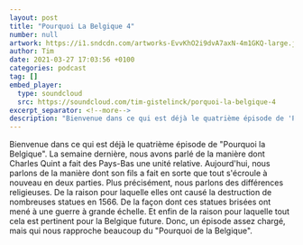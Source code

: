 ```yaml
---
layout: post
title: "Pourquoi La Belgique 4"
number: null
artwork: https://i1.sndcdn.com/artworks-EvvKhO2i9dvA7axN-4m1GKQ-large.jpg
author: Tim
date: 2021-03-27 17:03:56 +0100
categories: podcast
tag: []
embed_player:
  type: soundcloud
  src: https://soundcloud.com/tim-gistelinck/porquoi-la-belgique-4
excerpt_separator: <!--more-->
description: "Bienvenue dans ce qui est déjà le quatrième épisode de 'Pourquoi la Belgique'."
---
```

Bienvenue dans ce qui est déjà le quatrième épisode de "Pourquoi la Belgique". La semaine dernière, nous avons parlé de la manière dont Charles Quint a fait des Pays-Bas une unité relative. Aujourd'hui, nous parlons de la manière dont son fils a fait en sorte que tout s'écroule à nouveau en deux parties. Plus précisément, nous parlons des différences religieuses. De la raison pour laquelle elles ont causé la destruction de nombreuses statues en 1566. De la façon dont ces statues brisées ont mené à une guerre à grande échelle. Et enfin de la raison pour laquelle tout cela est pertinent pour la Belgique future. Donc, un épisode assez chargé, mais qui nous rapproche beaucoup du "Pourquoi de la Belgique".